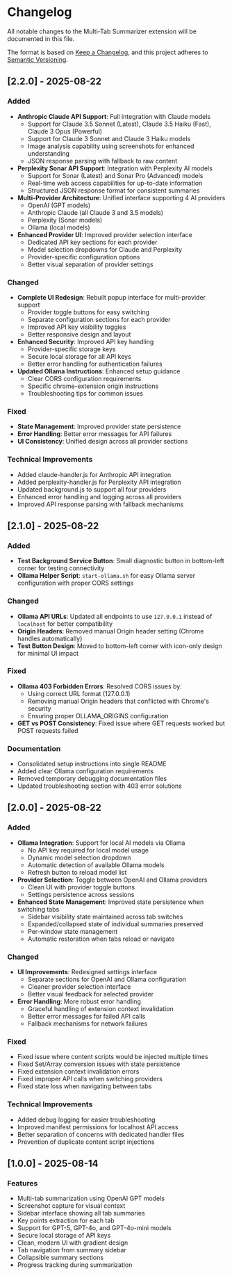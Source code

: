 # Changelog

All notable changes to the Multi-Tab Summarizer extension will be documented in this file.

The format is based on [Keep a Changelog](https://keepachangelog.com/en/1.0.0/),
and this project adheres to [Semantic Versioning](https://semver.org/spec/v2.0.0.html).

## [2.2.0] - 2025-08-22

### Added
- **Anthropic Claude API Support**: Full integration with Claude models
  - Support for Claude 3.5 Sonnet (Latest), Claude 3.5 Haiku (Fast), Claude 3 Opus (Powerful)
  - Support for Claude 3 Sonnet and Claude 3 Haiku models
  - Image analysis capability using screenshots for enhanced understanding
  - JSON response parsing with fallback to raw content
- **Perplexity Sonar API Support**: Integration with Perplexity AI models
  - Support for Sonar (Latest) and Sonar Pro (Advanced) models
  - Real-time web access capabilities for up-to-date information
  - Structured JSON response format for consistent summaries
- **Multi-Provider Architecture**: Unified interface supporting 4 AI providers
  - OpenAI (GPT models)
  - Anthropic Claude (all Claude 3 and 3.5 models)
  - Perplexity (Sonar models)
  - Ollama (local models)
- **Enhanced Provider UI**: Improved provider selection interface
  - Dedicated API key sections for each provider
  - Model selection dropdowns for Claude and Perplexity
  - Provider-specific configuration options
  - Better visual separation of provider settings

### Changed
- **Complete UI Redesign**: Rebuilt popup interface for multi-provider support
  - Provider toggle buttons for easy switching
  - Separate configuration sections for each provider
  - Improved API key visibility toggles
  - Better responsive design and layout
- **Enhanced Security**: Improved API key handling
  - Provider-specific storage keys
  - Secure local storage for all API keys
  - Better error handling for authentication failures
- **Updated Ollama Instructions**: Enhanced setup guidance
  - Clear CORS configuration requirements
  - Specific chrome-extension origin instructions
  - Troubleshooting tips for common issues

### Fixed
- **State Management**: Improved provider state persistence
- **Error Handling**: Better error messages for API failures
- **UI Consistency**: Unified design across all provider sections

### Technical Improvements
- Added claude-handler.js for Anthropic API integration
- Added perplexity-handler.js for Perplexity API integration
- Updated background.js to support all four providers
- Enhanced error handling and logging across all providers
- Improved API response parsing with fallback mechanisms

## [2.1.0] - 2025-08-22

### Added
- **Test Background Service Button**: Small diagnostic button in bottom-left corner for testing connectivity
- **Ollama Helper Script**: `start-ollama.sh` for easy Ollama server configuration with proper CORS settings

### Changed
- **Ollama API URLs**: Updated all endpoints to use `127.0.0.1` instead of `localhost` for better compatibility
- **Origin Headers**: Removed manual Origin header setting (Chrome handles automatically)
- **Test Button Design**: Moved to bottom-left corner with icon-only design for minimal UI impact

### Fixed
- **Ollama 403 Forbidden Errors**: Resolved CORS issues by:
  - Using correct URL format (127.0.0.1)
  - Removing manual Origin headers that conflicted with Chrome's security
  - Ensuring proper OLLAMA_ORIGINS configuration
- **GET vs POST Consistency**: Fixed issue where GET requests worked but POST requests failed

### Documentation
- Consolidated setup instructions into single README
- Added clear Ollama configuration requirements
- Removed temporary debugging documentation files
- Updated troubleshooting section with 403 error solutions

## [2.0.0] - 2025-08-22

### Added
- **Ollama Integration**: Support for local AI models via Ollama
  - No API key required for local model usage
  - Dynamic model selection dropdown
  - Automatic detection of available Ollama models
  - Refresh button to reload model list
- **Provider Selection**: Toggle between OpenAI and Ollama providers
  - Clean UI with provider toggle buttons
  - Settings persistence across sessions
- **Enhanced State Management**: Improved state persistence when switching tabs
  - Sidebar visibility state maintained across tab switches
  - Expanded/collapsed state of individual summaries preserved
  - Per-window state management
  - Automatic restoration when tabs reload or navigate

### Changed
- **UI Improvements**: Redesigned settings interface
  - Separate sections for OpenAI and Ollama configuration
  - Cleaner provider selection interface
  - Better visual feedback for selected provider
- **Error Handling**: More robust error handling
  - Graceful handling of extension context invalidation
  - Better error messages for failed API calls
  - Fallback mechanisms for network failures

### Fixed
- Fixed issue where content scripts would be injected multiple times
- Fixed Set/Array conversion issues with state persistence
- Fixed extension context invalidation errors
- Fixed improper API calls when switching providers
- Fixed state loss when navigating between tabs

### Technical Improvements
- Added debug logging for easier troubleshooting
- Improved manifest permissions for localhost API access
- Better separation of concerns with dedicated handler files
- Prevention of duplicate content script injections

## [1.0.0] - 2025-08-14

### Features
- Multi-tab summarization using OpenAI GPT models
- Screenshot capture for visual context
- Sidebar interface showing all tab summaries
- Key points extraction for each tab
- Support for GPT-5, GPT-4o, and GPT-4o-mini models
- Secure local storage of API keys
- Clean, modern UI with gradient design
- Tab navigation from summary sidebar
- Collapsible summary sections
- Progress tracking during summarization